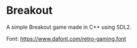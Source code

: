 # Breakout
A simple Breakout game made in C++ using SDL2.

Font: https://www.dafont.com/retro-gaming.font 
